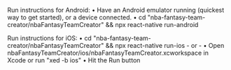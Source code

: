 Run instructions for Android:
    • Have an Android emulator running (quickest way to get started), or a device connected.
    • cd "nba-fantasy-team-creator/nbaFantasyTeamCreator" && npx react-native run-android
  
  Run instructions for iOS:
    • cd "nba-fantasy-team-creator/nbaFantasyTeamCreator" && npx react-native run-ios
    - or -
    • Open nbaFantasyTeamCreator/ios/nbaFantasyTeamCreator.xcworkspace in Xcode or run "xed -b ios"
    • Hit the Run button
